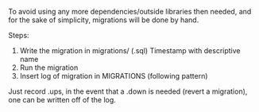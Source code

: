 To avoid using any more dependencies/outside libraries then needed, and for the sake of simplicity, migrations will be done by hand.

Steps:

1. Write the migration in migrations/ (.sql) Timestamp with descriptive name
2. Run the migration
3. Insert log of migration in MIGRATIONS (following pattern)

Just record .ups, in the event that a .down is needed (revert a migration), one can be written off of the log.
